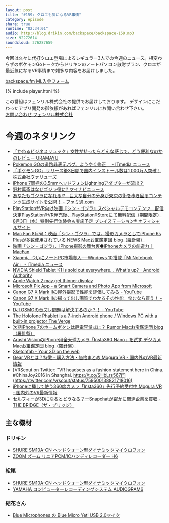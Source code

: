```yaml
---
layout: post
title: "#159: クロエも気になるVR事情"
category: episode
share: true
runtime: "02:34:01"
audio: http://blog.drikin.com/backspace/backspace-159.mp3
size: 92272614
soundcloud: 276287659
---
```


今回は久々に代打クロエ登場によるレギュラー3人での今週のニュース。相変わらずのポケモンGoトークからドリキンのノートパソコン散財プラン、クロエが最近気になるVR事情まで雑多な内容をお届けしました。

[backspace.fm ML入会フォーム](http://backspace.us11.list-manage.com/subscribe?u=09c933bd3997c1d16dbed159a&id=84b6529b91)

{% include player.html %}

この番組はフェンリル株式会社の提供でお届けしております。
デザインにこだわったアプリ開発の御依頼があればフェンリルにお問い合わせ下さい。  
[お問い合わせ  フェンリル株式会社](https://secure.fenrir-inc.com/jp/inquiry/)

# 今週のネタリンク
* [「かわるビジネスリュック」女性が持ったらどんな感じで、どう便利なのかのレビュー  URAMAYU](http://uramayu.com/blog/2016/07/kawaru_business_rucksack.html)
* [Pokemon GOの道路非表示バグ、ようやく修正　 - ITmedia ニュース](http://www.itmedia.co.jp/news/articles/1607/31/news017.html)
* [「ポケモンGO」リリース後3日間で国内インストール数は1,000万人突破！  株式会社ヴァリューズ](http://www.valuesccg.com/topics/detail/id=256)
* [iPhone 7同梱の3.5mmヘッドフォンLightningアダプターが流出？](http://www.itmedia.co.jp/news/articles/1607/29/news076.html)
* [野村萬斎はなぜゴジラ役に?  マイナビニュース](http://news.mynavi.jp/articles/2016/07/29/sin/)
* [あなたもゴジラになれる!?　巨大な自分の分身が東京の街を歩き回るコンテンツ生成サイトを公開！ - ファミ通.com](http://www.famitsu.com/news/201607/29112197.html)
* [PlayStation®VR向け映画『シン・ゴジラ』スペシャルデモコンテンツ　配信決定PlayStation®VR発売後、PlayStation®Storeにて無料配信（期間限定）8月3日（水）特別先行体験会も実施予定  プレイステーション® オフィシャルサイト](http://www.jp.playstation.com/info/release/nr-20160614-sg-psvr.html)
* [Mac Fan 8月号：映画「シン・ゴジラ」では、撮影カメラとしてiPhone 6s Plusが多数使用されている  NEWS  Macお宝鑑定団 blog（羅針盤）](http://www.macotakara.jp/blog/news/entry-30236.html)
* [映画「シン・ゴジラ」、iPhone撮影の舞台裏●iPhoneカメラの創造力｜MacFan](https://book.mynavi.jp/macfan/detail_summary/id=54115)
* [Xiaomi、ついにノートPC市場参入──Windows 10搭載「Mi Notebook Air」 - ITmedia ニュース](http://www.itmedia.co.jp/news/articles/1607/28/news078.html)
* [NVIDIA Shield Tablet K1 is sold out everywhere... What's up? - Android Authority](http://www.androidauthority.com/nvidia-shield-tablet-k1-sold-out-706499/)
* [Apple Watch 2 may get thinner display](http://www.cultofmac.com/440256/apple-watch-2-may-get-thinner-display-solution/)
* [Microsoft Pix App - a Smart Camera and Photo App from Microsoft](https://www.microsoft.com/en-us/research/product/microsoftpix/)
* [Canon G7 X Mark IIの屋外撮影で性能を評価してみる - YouTube](https://www.youtube.com/watch?v=wQLLVVQ-KCw&feature=youtu.be)
* [Canon G7 X Mark IIの撮って出し画質でわかるその性能。悩むなら買え！ - YouTube](https://www.youtube.com/watch?v=39Pj_FMvyyQ&feature=youtu.be)
* [DJI OSMOの音ズレ問題は解決するのか？！ - YouTube](https://www.youtube.com/watch?v=LP888ZKwBIU&feature=youtu.be)
* [The Holofone Phablet is a 7-inch Android phone / Windows PC with a built-in projector  The Verge](http://www.theverge.com/circuitbreaker/2016/7/29/12324728/holofone-phablet-android-windows-10-projector)
* [次期iPhone 7のホームボタンは静電容量式に？  Rumor  Macお宝鑑定団 blog（羅針盤）](http://www.macotakara.jp/blog/rumor/entry-30388.html)
* [Arashi VisionのiPhone用全天球カメラ「Insta360 Nano」を試す  デジカメ  Macお宝鑑定団 blog（羅針盤）](http://www.macotakara.jp/blog/digital_camera/entry-30393.html)
* [Sketchfab - Your 3D on the web](https://sketchfab.com/)
* [Gear VRとは？特徴・購入方法・価格まとめ  Mogura VR - 国内外のVR最新情報](http://www.moguravr.com/gearvr/)
* [VRScout on Twitter: "VR headsets as a fashion statement here in China. #ChinaJoy2016 in Shanghai. https://t.co/SHbLrs567j"](https://twitter.com/vrscout/status/759500138821718016)
* [iPhoneに挿して使う360度カメラ「Insta360」先行予約受付中  Mogura VR - 国内外のVR最新情報](http://www.moguravr.com/insta360-vr/)
* [セルフィーが3Dになるとどうなる？ーSnapchatが密かに関連企業を買収 - THE BRIDGE（ザ・ブリッジ）](http://thebridge.jp/2016/06/snapchat-secretly-acquires-seene-a-computer-vision-startup-that-lets-mobile-users-make-3d-selfies-pickupnews)

## 主な機材

### ドリキン
* [SHURE  SM10A-CN ヘッドウォーン型ダイナミックマイクロフォン](http://amzn.to/1LXIGkV) 
* [ZOOM ズーム リニアPCM/ICハンディレコーダー H6](http://amzn.to/29BOo5n)

### 松尾
* [SHURE  SM10A-CN ヘッドウォーン型ダイナミックマイクロフォン](http://amzn.to/1LXIGkV) 
* [YAMAHA コンピューターレコーディングシステム AUDIOGRAM6](http://amzn.to/1Rsyq5W)

### 結花さん
* [Blue Microphones の Blue Micro Yeti USB 2.0マイク](http://amzn.to/1QWLhTS)